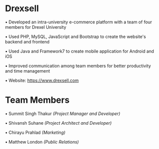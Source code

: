 # Drexsell

• Developed an intra-university e-commerce platform with a team of four members for Drexel University

• Used PHP, MySQL, JavaScript and Bootstrap to create the website's backend and frontend

• Used Java and Framework7 to create mobile application for Android and iOS

• Improved communication among team members for better productivity and time management

• Website: https://www.drexsell.com

# Team Members

• Summit Singh Thakur *(Project Manager and Developer)*

• Shivansh Suhane *(Project Architect and Developer)*

• Chirayu Prahlad *(Marketing)*

• Matthew London *(Public Relations)*
